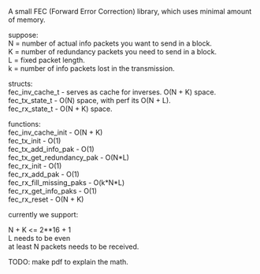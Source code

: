 A small FEC (Forward Error Correction) library, which uses minimal amount of memory.  
  
suppose:  
N = number of actual info packets you want to send in a block.  
K = number of redundancy packets you need to send in a block.  
L = fixed packet length.  
k = number of info packets lost in the transmission.  
  
structs:  
fec_inv_cache_t - serves as cache for inverses. O(N + K) space.  
fec_tx_state_t - O(N) space, with perf its O(N + L).  
fec_rx_state_t - O(N + K) space.  
  
functions:  
fec_inv_cache_init - O(N + K)  
fec_tx_init - O(1)  
fec_tx_add_info_pak - O(1)  
fec_tx_get_redundancy_pak - O(N\*L)  
fec_rx_init - O(1)  
fec_rx_add_pak - O(1)  
fec_rx_fill_missing_paks - O(k\*N\*L)  
fec_rx_get_info_paks - O(1)  
fec_rx_reset - O(N + K)  
  
currently we support:  
  
N + K <= 2\*\*16 + 1  
L needs to be even  
at least N packets needs to be received.  
  
TODO: make pdf to explain the math.  

